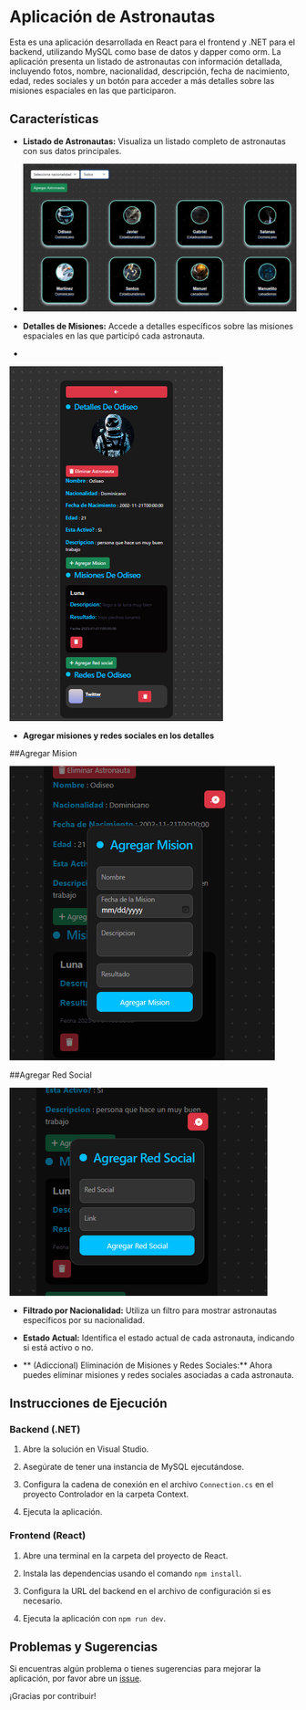 
# Aplicación de Astronautas

Esta es una aplicación desarrollada en React para el frontend y .NET para el backend, utilizando MySQL como base de datos y dapper como orm. La aplicación presenta un listado de astronautas con información detallada, incluyendo fotos, nombre, nacionalidad, descripción, fecha de nacimiento, edad, redes sociales y un botón para acceder a más detalles sobre las misiones espaciales en las que participaron.

## Características

- **Listado de Astronautas:** Visualiza un listado completo de astronautas con sus datos principales.
- ![Texto Alternativo](listado.png)


- **Detalles de Misiones:** Accede a detalles específicos sobre las misiones espaciales en las que participó cada astronauta.
- 
  
 ![Texto Alternativo](detalles.png)

 

- **Agregar misiones y redes sociales en los detalles**

##Agregar Mision

 ![Texto Alternativo](mision.png)




##Agregar Red Social

  ![Texto Alternativo](red.png)
  



- **Filtrado por Nacionalidad:** Utiliza un filtro para mostrar astronautas específicos por su nacionalidad.

- **Estado Actual:** Identifica el estado actual de cada astronauta, indicando si está activo o no.

- ** (Adiccional) Eliminación de Misiones y Redes Sociales:** Ahora puedes eliminar misiones y redes sociales asociadas a cada astronauta.

## Instrucciones de Ejecución

### Backend (.NET)

1. Abre la solución en Visual Studio.

2. Asegúrate de tener una instancia de MySQL ejecutándose.

3. Configura la cadena de conexión en el archivo `Connection.cs` en el proyecto Controlador en la carpeta Context.

4. Ejecuta la aplicación.

### Frontend (React)

1. Abre una terminal en la carpeta del proyecto de React.

2. Instala las dependencias usando el comando `npm install`.

3. Configura la URL del backend en el archivo de configuración si es necesario.

4. Ejecuta la aplicación con `npm run dev`.



## Problemas y Sugerencias

Si encuentras algún problema o tienes sugerencias para mejorar la aplicación, por favor abre un [issue](https://github.com/tu-usuario/tu-proyecto/issues).

¡Gracias por contribuir!

